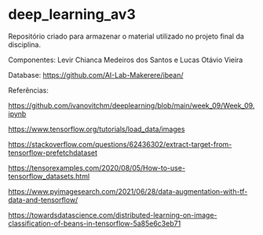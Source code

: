 # deep_learning_av3
Repositório criado para armazenar o material utilizado no projeto final da disciplina.

Componentes: Levir Chianca Medeiros dos Santos e Lucas Otávio Vieira

Database: https://github.com/AI-Lab-Makerere/ibean/

Referências:

https://github.com/ivanovitchm/deeplearning/blob/main/week_09/Week_09.ipynb

https://www.tensorflow.org/tutorials/load_data/images

https://stackoverflow.com/questions/62436302/extract-target-from-tensorflow-prefetchdataset

https://tensorexamples.com/2020/08/05/How-to-use-tensorflow_datasets.html

https://www.pyimagesearch.com/2021/06/28/data-augmentation-with-tf-data-and-tensorflow/

https://towardsdatascience.com/distributed-learning-on-image-classification-of-beans-in-tensorflow-5a85e6c3eb71
